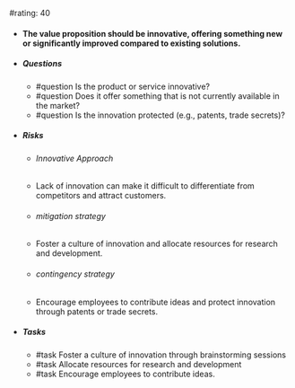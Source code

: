 #rating: 40
- #### The value proposition should be innovative, offering something new or significantly improved compared to existing solutions.
- ##### Questions
  - #question Is the product or service innovative?
  - #question Does it offer something that is not currently available in the market?
  - #question Is the innovation protected (e.g., patents, trade secrets)?
- ##### Risks

  - ###### Innovative Approach
  - Lack of innovation can make it difficult to differentiate from competitors and attract customers.
  - ###### mitigation strategy
  - Foster a culture of innovation and allocate resources for research and development.
  - ###### contingency strategy
  - Encourage employees to contribute ideas and protect innovation through patents or trade secrets.
- ##### Tasks
  - #task Foster a culture of innovation through brainstorming sessions
  - #task  Allocate resources for research and development
  - #task  Encourage employees to contribute ideas.


